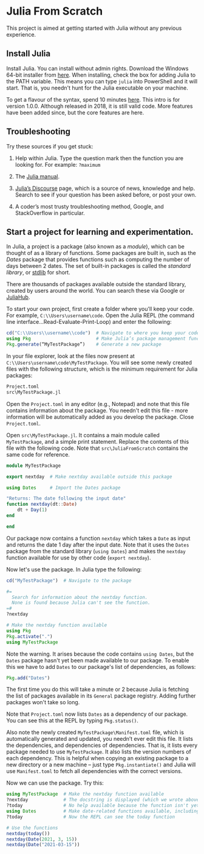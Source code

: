 # Julia From Scratch

This project is aimed at getting started with Julia without any previous experience.

## Install Julia

Install Julia. You can install without admin rights.
Download the Windows 64-bit installer from [here](https://julialang.org/downloads/).
When installing, check the box for adding Julia to the PATH variable. This means you can type `julia` into PowerShell and it will start.
That is, you needn't hunt for the Julia executable on your machine.

To get a flavour of the syntax, spend 10 minutes [here](https://learnxinyminutes.com/docs/julia/).
This intro is for version 1.0.0. Although released in 2018, it is still valid code.
More features have been added since, but the core features are here.

## Troubleshooting

Try these sources if you get stuck:

1. Help within Julia. Type the question mark then the function you are looking for. For example: `?maximum`

2. The [Julia manual](https://docs.julialang.org/en/v1/).

3. [Julia’s Discourse](https://discourse.julialang.org/latest) page, which is a source of news, knowledge and help.
   Search to see if your question has been asked before, or post your own.

4. A coder’s most trusty troubleshooting method, Google, and StackOverflow in particular.

## Start a project for learning and experimentation.

In Julia, a project is a package (also known as a _module_), which can be thought of as a library of functions.
Some packages are built in, such as the _Dates_ package that provides functions such as computing the number of days between 2 dates.
The set of built-in packages is called the _standard library_, or [stdlib](https://docs.julialang.org/en/v1/stdlib/Dates/) for short.

There are thousands of packages available outside the standard library, created by users around the world.
You can search these via Google or [JuliaHub](https://juliahub.com/lp/).

To start your own project, first create a folder where you'll keep your code. For example, `C:\\Users\username\code`.
Open the Julia REPL (the command line interface...Read-Evaluate-Print-Loop) and enter the following:

```julia
cd("C:\\Users\\username\\code")  # Navigate to where you keep your code
using Pkg                        # Make Julia’s package management functions available
Pkg.generate(“MyTestPackage”)    # Generate a new package
```

In your file explorer, look at the files now present at `C:\\Users\username\code\MyTestPackage`.
You will see some newly created files with the following structure, which is the minimum requirement for Julia packages:

```bash
Project.toml
src\MyTestPackage.jl
```

Open the `Project.toml` in any editor (e.g., Notepad) and note that this file contains information about the package.
You needn't edit this file - more  information will be automatically added as you develop the package.
Close `Project.toml`.

Open `src\MyTestPackage.jl`. It contains a main module called `MyTestPackage`, and a simple print statement.
Replace the contents of this file with the following code.
Note that `src\JuliaFromScratch` contains the same code for reference.

```julia
module MyTestPackage

export nextday  # Make nextday available outside this package

using Dates     # Import the Dates package

"Returns: The date following the input date"
function nextday(dt::Date)
    dt + Day(1)
end

end
```

Our package now contains a function `nextday` which takes a `Date` as input and returns the date 1 day after the input date.
Note that it uses the `Dates` package from the standard library (`using Dates`) and makes the `nextday` function available for use by other code (`export nextday`).

Now let's use the package. In Julia type the following:


```julia
cd("MyTestPackage")  # Navigate to the package

#=
  Search for information about the nextday function.
  None is found because Julia can't see the function.
=#
?nextday

# Make the nextday function available
using Pkg
Pkg.activate(".")
using MyTestPackage
```

Note the warning. It arises because the code contains `using Dates`, but the `Dates` package hasn't yet been made available to our package.
To enable this we have to add `Dates` to our package's list of dependencies, as follows:

```julia
Pkg.add("Dates")
```

The first time you do this will take a minute or 2 because Julia is fetching the list of packages available in its `General` package registry.
Adding further packages won't take so long.

Note that `Project.toml` now lists `Dates` as a dependency of our package.
You can see this at the REPL by typing `Pkg.status()`.


Also note the newly created `MyTestPackage\Manifest.toml` file, which is automatically generated and updated, you needn’t ever edit this file.
It lists the dependencies, and dependencies of dependencies. That is, it lists every package needed to use `MyTestPackage`.
It also lists the version numbers of each dependency.
This is helpful when copying an existing package to a new directory or a new machine – just
type `Pkg.instantiate()` and Julia will use `Manifest.toml` to fetch all dependencies with the correct versions.

Now we can use the package. Try this:

```julia
using MyTestPackage  # Make the nextday function available
?nextday             # The docstring is displayed (which we wrote above the function defintion).
?today               # No help available because the function isn't yet available to our REPL
using Dates          # Make date-related functions available, including today().
?today               # Now the REPL can see the today function

# Use the functions
nextday(today())
nextday(Date(2021, 3, 15))
nextday(Date("2021-03-15"))
```
